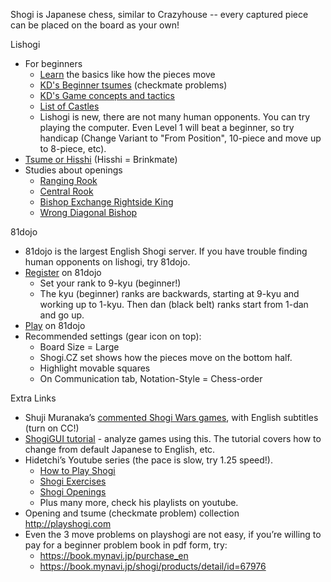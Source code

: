 Shogi is Japanese chess, similar to Crazyhouse -- every captured piece can be placed on the board as your own!

Lishogi
* For beginners
    * [Learn](https://lishogi.org/learn) the basics like how the pieces move
    * [KD's Beginner tsumes](https://lishogi.org/study/4XssSDlR) (checkmate problems)
    * [KD's Game concepts and tactics](https://lishogi.org/study/cgqKMj1v)
    * [List of Castles](https://lishogi.org/study/O591ZfdK)
    * Lishogi is new, there are not many human opponents. You can try playing the computer. Even Level 1 will beat a beginner, so try handicap (Change Variant to "From Position", 10-piece and move up to 8-piece, etc).
* [Tsume or Hisshi](https://lishogi.org/study/AauH6dBj) (Hisshi = Brinkmate)
* Studies about openings
    * [Ranging Rook](https://lishogi.org/study/eo0pa339)
    * [Central Rook](https://lishogi.org/study/8L2ZWmEy)
    * [Bishop Exchange Rightside King](https://lishogi.org/study/1aG4uoEP)
    * [Wrong Diagonal Bishop](https://lishogi.org/study/A7danIVZ)


81dojo
* 81dojo is the largest English Shogi server. If you have trouble finding human opponents on lishogi, try 81dojo.
* [Register](https://system.81dojo.com/en/players/sign_up) on 81dojo
  * Set your rank to 9-kyu (beginner!)
  * The kyu (beginner) ranks are backwards, starting at 9-kyu and working up to 1-kyu. Then dan (black belt) ranks start from 1-dan and go up.
* [Play](http://81dojo.com/client/?locale=en) on 81dojo
* Recommended settings (gear icon on top):
  * Board Size = Large
  * Shogi.CZ set shows how the pieces move on the bottom half.
  * Highlight movable squares
  * On Communication tab, Notation-Style = Chess-order


Extra Links
* Shuji Muranaka’s [commented Shogi Wars games](https://www.youtube.com/playlist?list=PLi002ZNuMn65AZlsQJNnl4MVm_gjh4DV_), with English subtitles (turn on CC!)
* [ShogiGUI tutorial](https://docs.google.com/document/d/19f7z830jw5THh6eDL0eVJO7MxuEqr0IBqIDZ2wCKZKA/edit) - analyze games using this. The tutorial covers how to change from default Japanese to English, etc.
* Hidetchi’s Youtube series (the pace is slow, try 1.25 speed!).
  * [How to Play Shogi](https://www.youtube.com/playlist?list=PL587865CAE59EB84A)
  * [Shogi Exercises](https://www.youtube.com/playlist?list=PL21FDA461581A65D6)
  * [Shogi Openings](https://www.youtube.com/playlist?list=PL5CD9EDBA4FC444A8)
  * Plus many more, check his playlists on youtube.
* Opening and tsume (checkmate problem) collection http://playshogi.com
* Even the 3 move problems on playshogi are not easy, if you’re willing to pay for a beginner problem book in pdf form, try:
  * https://book.mynavi.jp/purchase_en
  * https://book.mynavi.jp/shogi/products/detail/id=67976
